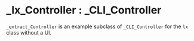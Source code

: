 # _lx_Controller : _CLI_Controller

`_extract_Controller` is an example subclass of `_CLI_Controller` for the `lx` class without a UI. 
